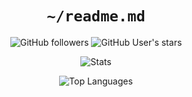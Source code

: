 

<div align="center">
  
  # `~/readme.md`
  
  ![GitHub followers](https://img.shields.io/github/followers/xXTgamerXx?logo=github&style=for-the-badge&color=a5a4f4&labelColor=3e444d)
  ![GitHub User's stars](https://img.shields.io/github/stars/xXTgamerXx?logo=github&style=for-the-badge&color=a5a4f4&labelColor=3e444d)
  
  ![Stats](https://github-readme-stats.vercel.app/api?username=xXTgamerXx&title_color=a5a4f4&icon_color=a5a4f4&&text_color=FEFEFE&bg_color=3e444d&hide_border=true&border_radius=7)
  
  ![Top Languages](https://github-readme-stats.vercel.app/api/top-langs/?username=xXTgamerXx&title_color=a5a4f4&icon_color=a5a4f4&&text_color=FEFEFE&bg_color=3e444d&hide_border=true&border_radius=7)
  
</div>
